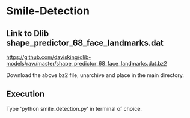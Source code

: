 # Smile-Detection

## Link to Dlib shape_predictor_68_face_landmarks.dat

https://github.com/davisking/dlib-models/raw/master/shape_predictor_68_face_landmarks.dat.bz2

Download the above bz2 file, unarchive and place in the main directory.

## Execution

Type 'python smile_detection.py' in terminal of choice.